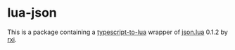# lua-json

This is a package containing a [typescript-to-lua](https://typescripttolua.github.io/) wrapper of [json.lua](https://github.com/rxi/json.lua) 0.1.2 by [rxi](https://github.com/rxi).
